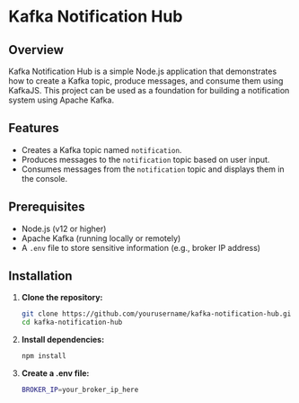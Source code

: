 # Kafka Notification Hub

## Overview

Kafka Notification Hub is a simple Node.js application that demonstrates how to create a Kafka topic, produce messages, and consume them using KafkaJS. This project can be used as a foundation for building a notification system using Apache Kafka.

## Features

- Creates a Kafka topic named `notification`.
- Produces messages to the `notification` topic based on user input.
- Consumes messages from the `notification` topic and displays them in the console.

## Prerequisites

- Node.js (v12 or higher)
- Apache Kafka (running locally or remotely)
- A `.env` file to store sensitive information (e.g., broker IP address)

## Installation

1. **Clone the repository:**
   ```bash
   git clone https://github.com/yourusername/kafka-notification-hub.git
   cd kafka-notification-hub
2. **Install dependencies:**
   ```bash
   npm install
3. **Create a .env file:**
   ```bash
   BROKER_IP=your_broker_ip_here

  
